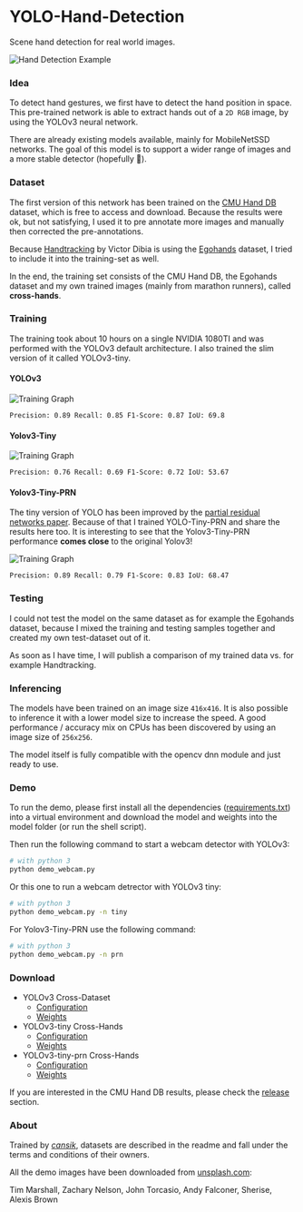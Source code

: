 # YOLO-Hand-Detection
Scene hand detection for real world images.

![Hand Detection Example](readme/export.jpg)

### Idea
To detect hand gestures, we first have to detect the hand position in space. This pre-trained network is able to extract hands out of a `2D RGB` image, by using the YOLOv3 neural network.

There are already existing models available, mainly for MobileNetSSD networks. The goal of this model is to support a wider range of images and a more stable detector (hopefully 🙈).

### Dataset
The first version of this network has been trained on the [CMU Hand DB](http://domedb.perception.cs.cmu.edu/handdb.html) dataset, which is free to access and download. Because the results were ok, but not satisfying, I used it to pre annotate more images and manually then corrected the pre-annotations.

Because [Handtracking](https://github.com/victordibia/handtracking) by Victor Dibia is using the [Egohands](http://vision.soic.indiana.edu/projects/egohands/) dataset, I tried to include it into the training-set as well.

In the end, the training set consists of the CMU Hand DB, the Egohands dataset and my own trained images (mainly from marathon runners), called **cross-hands**.

### Training
The training took about 10 hours on a single NVIDIA 1080TI and was performed with the YOLOv3 default architecture. I also trained the slim version of it called YOLOv3-tiny.

#### YOLOv3

![Training Graph](readme/chart_yolov3.png)

```
Precision: 0.89 Recall: 0.85 F1-Score: 0.87 IoU: 69.8
```

#### Yolov3-Tiny

![Training Graph](readme/chart_yolov3-tiny_obj.png)

```
Precision: 0.76 Recall: 0.69 F1-Score: 0.72 IoU: 53.67
```

#### Yolov3-Tiny-PRN
The tiny version of YOLO has been improved by the [partial residual networks paper](https://github.com/WongKinYiu/PartialResidualNetworks). Because of that I trained YOLO-Tiny-PRN and share the results here too. It is interesting to see that the Yolov3-Tiny-PRN performance **comes close** to the original Yolov3!

![Training Graph](readme/chart_yolov3-tiny-prn.png)

```
Precision: 0.89 Recall: 0.79 F1-Score: 0.83 IoU: 68.47
```

### Testing
I could not test the model on the same dataset as for example the Egohands dataset, because I mixed the training and testing samples together and created my own test-dataset out of it.

As soon as I have time, I will publish a comparison of my trained data vs. for example Handtracking.

### Inferencing
The models have been trained on an image size `416x416`. It is also possible to inference it with a lower model size to increase the speed. A good performance / accuracy mix on CPUs has been discovered by using an image size of `256x256`.

The model itself is fully compatible with the opencv dnn module and just ready to use.

### Demo
To run the demo, please first install all the dependencies ([requirements.txt](requirements.txt)) into a virtual environment and download the model and weights into the model folder (or run the shell script).

Then run the following command to start a webcam detector with YOLOv3:

```bash
# with python 3
python demo_webcam.py
```

Or this one to run a webcam detrector with YOLOv3 tiny:

```bash
# with python 3
python demo_webcam.py -n tiny
```

For Yolov3-Tiny-PRN use the following command:

```bash
# with python 3
python demo_webcam.py -n prn
```

### Download

- YOLOv3 Cross-Dataset
	- [Configuration](https://github.com/cansik/yolo-hand-detection/releases/download/pretrained/cross-hands.cfg)
	- [Weights](https://github.com/cansik/yolo-hand-detection/releases/download/pretrained/cross-hands.weights)
- YOLOv3-tiny Cross-Hands
	- [Configuration](https://github.com/cansik/yolo-hand-detection/releases/download/pretrained/cross-hands-tiny.cfg)
	- [Weights](https://github.com/cansik/yolo-hand-detection/releases/download/pretrained/cross-hands-tiny.weights)
- YOLOv3-tiny-prn Cross-Hands
	- [Configuration](https://github.com/cansik/yolo-hand-detection/releases/download/pretrained/cross-hands-tiny-prn.cfg)
	- [Weights](https://github.com/cansik/yolo-hand-detection/releases/download/pretrained/cross-hands-tiny-prn.weights)

If you are interested in the CMU Hand DB results, please check the [release](https://github.com/cansik/yolo-hand-detection/releases/tag/pretrained) section.

### About
Trained by *[cansik](https://github.com/cansik)*, datasets are described in the readme and fall under the terms and conditions of their owners.

All the demo images have been downloaded from [unsplash.com](https://unsplash.com/):

Tim Marshall, Zachary Nelson, John Torcasio, Andy Falconer, Sherise, Alexis Brown

